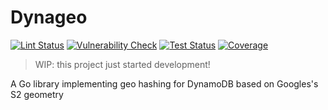 # Dynageo

[![Lint Status](https://github.com/grntlrduck-cloud/dynageo/actions/workflows/go.yml/badge.svg?job=lint)](https://github.com/grntlrduck-cloud/dynageo/actions/workflows/go.yml?query=workflow%3AGo+branch%3Amain)
[![Vulnerability Check](https://github.com/grntlrduck-cloud/dynageo/actions/workflows/go.yml/badge.svg?job=vuln-scan)](https://github.com/grntlrduck-cloud/dynageo/actions/workflows/go.yml?query=workflow%3AGo+branch%3Amain)
[![Test Status](https://github.com/grntlrduck-cloud/dynageo/actions/workflows/go.yml/badge.svg?job=test)](https://github.com/grntlrduck-cloud/dynageo/actions/workflows/go.yml?query=workflow%3AGo+branch%3Amain)
[![Coverage](https://codecov.io/gh/grntlrduck-cloud/dynageo/branch/main/graph/badge.svg)](https://codecov.io/gh/grntlrduck-cloud/dynageo)

> WIP: this project just started development!

A Go library implementing geo hashing for DynamoDB based on Googles's S2 geometry
